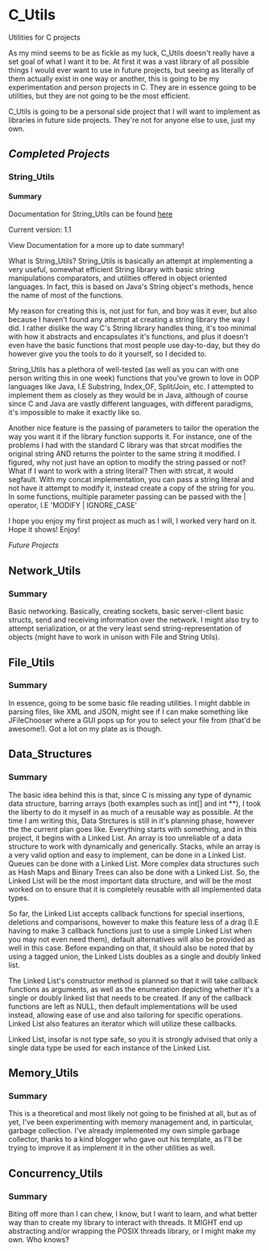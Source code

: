 # C_Utils
Utilities for C projects

As my mind seems to be as fickle as my luck, C_Utils doesn't really have a set goal of what I want it to be. At first it was a vast library of all possible things I would ever want to use in future projects, but seeing as literally of them actually exist in one way or another, this is going to be my experimentation and person projects in C. They are in essence going to be utilities, but they are not going to be the most efficient. 

C_Utils is going to be a personal side project that I will want to implement as libraries in future side projects. They're not for anyone else to use, just my own.

## *Completed Projects*

### String_Utils

#### Summary

Documentation for String_Utils can be found [here](http://theif519.github.io/String_Utils_Documentation/)

Current version: 1.1

View Documentation for a more up to date summary!

What is String_Utils? String_Utils is basically an attempt at implementing a
very useful, somewhat efficient String library with basic string manipulations
comparators, and utilities offered in object oriented languages. In fact, this
is based on Java's String object's methods, hence the name of most of the functions.

My reason for creating this is, not just for fun, and boy was it ever, but 
also because I haven't found any attempt at creating a string library the way
I did. I rather dislike the way C's String library handles thing, it's too
minimal with how it abstracts and encapsulates it's functions, and plus it 
doesn't even have the basic functions that most people use day-to-day, but they
do however give you the tools to do it yourself, so I decided to. 

String_Utils has a plethora of well-tested (as well as you can with one person
writing this in one week) functions that you've grown to love in OOP languages
like Java, I.E Substring, Index_OF, Split/Join, etc. I attempted to implement
them as closely as they would be in Java, although of course since C and Java
are vastly different languages, with different paradigms, it's impossible
to make it exactly like so. 

Another nice feature is the passing of parameters to tailor the operation the way you want
it if the library function supports it. For instance, one of the problems I had with the standard
C library was that strcat modifies the original string AND returns the pointer to the same
string it modified. I figured, why not just have an option to modify the string passed or not? 
What if I want to work with a string literal? Then with strcat, it would segfault. With my 
concat implementation, you can pass a string literal and not have it attempt to modify it, instead
create a copy of the string for you. In some functions, multiple parameter passing can be passed
with the | operator, I.E 'MODIFY | IGNORE_CASE'

I hope you enjoy my first project as much as I will, I worked very hard on it. Hope it shows! Enjoy!

*Future Projects*

## Network_Utils

### Summary

Basic networking. Basically, creating sockets, basic server-client basic structs, send and receiving information over the network. I might also try to attempt serialization, or at the very least send string-representation of objects (might have to work in unison with File and String Utils).

## File_Utils

### Summary

In essence, going to be some basic file reading utilities. I might dabble in parsing files, like XML and JSON, might see if I can make something like JFileChooser where a GUI pops up for you to select your file from (that'd be awesome!). Got a lot on my plate as is though.

## Data_Structures

### Summary

The basic idea behind this is that, since C is missing any type of dynamic data structure, barring arrays (both examples such as int[] and int **), I took the liberty to do it myself in as much of a reusable way as possible. At the time I am writing this, Data Strctures is still in it's planning phase, however the the current plan goes like. Everything starts with something, and in this project, it begins with a Linked List. An array is too unreliable of a data structure to work with dynamically and generically. Stacks, while an array is a very valid option and easy to implement, can be done in a Linked List. Queues can be done with a Linked List. More complex data structures such as Hash Maps and Binary Trees can also be done with a Linked List. So, the Linked List will be the most important data structure, and will be the most worked on to ensure that it is completely reusable with all implemented data types. 

So far, the Linked List accepts callback functions for special insertions, deletions and comparisons, however to make this feature less of a drag (I.E having to make 3 callback functions just to use a simple Linked List when you may not even need them), default alternatives will also be provided as well in this case. Before expanding on that, it should also be noted that by using a tagged union, the Linked Lists doubles as a single and doubly linked list.

The Linked List's constructor method is planned so that it will take callback functions as arguments, as well as the enumeration depicting whether it's a single or doubly linked list that needs to be created. If any of the callback functions are left as NULL, then default implementations will be used instead, allowing ease of use and also tailoring for specific operations. Linked List also features an iterator which will utilize these callbacks. 

Linked List, insofar is not type safe, so you it is strongly advised that only a single data type be used for each instance of the Linked List.

## Memory_Utils

### Summary

This is a theoretical and most likely not going to be finished at all, but as of yet, I've been experimenting with memory management and, in particular, garbage collection. I've already implemented my own simple garbage collector, thanks to a kind blogger who gave out his template, as I'll be trying to improve it as implement it in the other utilities as well.

## Concurrency_Utils

### Summary

Biting off more than I can chew, I know, but I want to learn, and what better way than to create my library to interact with threads. It MIGHT end up abstracting and/or wrapping the POSIX threads library, or I might make my own. Who knows?
